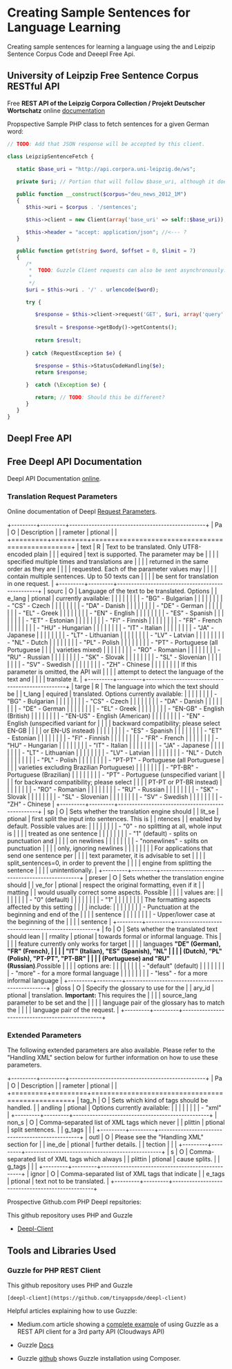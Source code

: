 <div class="container">

# Creating Sample Sentences for Language Learning

Creating sample sentences for learning a language using the and Leipzip Sentence Corpus Code and Deeepl Free Api.

## University of Leipzip Free Sentence Corpus RESTful API

Free **REST API of the Leipzig Corpora Collection / Projekt Deutscher Wortschatz** online [documentation](http://api.corpora.uni-leipzig.de/ws/swagger-ui.html)
 
Propspective Sample PHP class to fetch sentences for a given German word:

```php
// TODO: Add that JSON response will be accepted by this client.

class LeipzipSentenceFetch {
    
   static $base_uri = "http://api.corpora.uni-leipzig.de/ws";

   private $uri; // Portion that will follow $base_uri, although it does not need to be catenated to it.

   public function __construct($corpus="deu_news_2012_1M") 
   {
      $this->uri = $corpus . '/sentences'; 	   

      $this->client = new Client(array('base_uri' => self::$base_uri));

      $this->header = "accept: application/json"; //<--- ?
   }

   public function get(string $word, $offset = 0, $limit = 7)
   {
      /*
       *  TODO: Guzzle Client requests can also be sent asynchronously. This can be done, too, using 'promise' objects like C++.
       *
       */  
      $uri = $this->uri . '/' . urlencode($word);

      try {

         $response = $this->client->request('GET', $uri, array('query' => array('offset' => $offset, 'limit' => $limit)) );
      
         $result = $response->getBody()->getContents();
         
         return $result;
      
      } catch (RequestException $e) {
      
         $response = $this->StatusCodeHandling($e);
         return $response;

      }  catch (\Exception $e) { 

         return; // TODO: Should this be different?
      }
   }
}
```

## Deepl Free API

## Free Deepl API Documentation

Deepl API Documentation [online](https://www.deepl.com/docs-api).

### Translation Request Parameters

Online documentation of Deepl [Request Parameters](https://www.deepl.com/docs-api/translating-text/request/).

+---------+---------+-------------------------------------------------+
| Pa      | O       | Description                                     |
| rameter | ptional |                                                 |
+=========+=========+=================================================+
| text    | R       | Text to be translated. Only UTF8-encoded plain  |
|         | equired | text is supported. The parameter may be         |
|         |         | specified multiple times and translations are   |
|         |         | returned in the same order as they are          |
|         |         | requested. Each of the parameter values may     |
|         |         | contain multiple sentences. Up to 50 texts can  |
|         |         | be sent for translation in one request.         |
+---------+---------+-------------------------------------------------+
| sourc   | O       | Language of the text to be translated. Options  |
| e\_lang | ptional | currently available:                            |
|         |         |                                                 |
|         |         | -   \"BG\" - Bulgarian                          |
|         |         |                                                 |
|         |         | -   \"CS\" - Czech                              |
|         |         |                                                 |
|         |         | -   \"DA\" - Danish                             |
|         |         |                                                 |
|         |         | -   \"DE\" - German                             |
|         |         |                                                 |
|         |         | -   \"EL\" - Greek                              |
|         |         |                                                 |
|         |         | -   \"EN\" - English                            |
|         |         |                                                 |
|         |         | -   \"ES\" - Spanish                            |
|         |         |                                                 |
|         |         | -   \"ET\" - Estonian                           |
|         |         |                                                 |
|         |         | -   \"FI\" - Finnish                            |
|         |         |                                                 |
|         |         | -   \"FR\" - French                             |
|         |         |                                                 |
|         |         | -   \"HU\" - Hungarian                          |
|         |         |                                                 |
|         |         | -   \"IT\" - Italian                            |
|         |         |                                                 |
|         |         | -   \"JA\" - Japanese                           |
|         |         |                                                 |
|         |         | -   \"LT\" - Lithuanian                         |
|         |         |                                                 |
|         |         | -   \"LV\" - Latvian                            |
|         |         |                                                 |
|         |         | -   \"NL\" - Dutch                              |
|         |         |                                                 |
|         |         | -   \"PL\" - Polish                             |
|         |         |                                                 |
|         |         | -   \"PT\" - Portuguese (all Portuguese         |
|         |         |     varieties mixed)                            |
|         |         |                                                 |
|         |         | -   \"RO\" - Romanian                           |
|         |         |                                                 |
|         |         | -   \"RU\" - Russian                            |
|         |         |                                                 |
|         |         | -   \"SK\" - Slovak                             |
|         |         |                                                 |
|         |         | -   \"SL\" - Slovenian                          |
|         |         |                                                 |
|         |         | -   \"SV\" - Swedish                            |
|         |         |                                                 |
|         |         | -   \"ZH\" - Chinese                            |
|         |         |                                                 |
|         |         | If this parameter is omitted, the API will      |
|         |         | attempt to detect the language of the text and  |
|         |         | translate it.                                   |
+---------+---------+-------------------------------------------------+
| targe   | R       | The language into which the text should be      |
| t\_lang | equired | translated. Options currently available:        |
|         |         |                                                 |
|         |         | -   \"BG\" - Bulgarian                          |
|         |         |                                                 |
|         |         | -   \"CS\" - Czech                              |
|         |         |                                                 |
|         |         | -   \"DA\" - Danish                             |
|         |         |                                                 |
|         |         | -   \"DE\" - German                             |
|         |         |                                                 |
|         |         | -   \"EL\" - Greek                              |
|         |         |                                                 |
|         |         | -   \"EN-GB\" - English (British)               |
|         |         |                                                 |
|         |         | -   \"EN-US\" - English (American)              |
|         |         |                                                 |
|         |         | -   \"EN\" - English (unspecified variant for   |
|         |         |     backward compatibility; please select EN-GB |
|         |         |     or EN-US instead)                           |
|         |         |                                                 |
|         |         | -   \"ES\" - Spanish                            |
|         |         |                                                 |
|         |         | -   \"ET\" - Estonian                           |
|         |         |                                                 |
|         |         | -   \"FI\" - Finnish                            |
|         |         |                                                 |
|         |         | -   \"FR\" - French                             |
|         |         |                                                 |
|         |         | -   \"HU\" - Hungarian                          |
|         |         |                                                 |
|         |         | -   \"IT\" - Italian                            |
|         |         |                                                 |
|         |         | -   \"JA\" - Japanese                           |
|         |         |                                                 |
|         |         | -   \"LT\" - Lithuanian                         |
|         |         |                                                 |
|         |         | -   \"LV\" - Latvian                            |
|         |         |                                                 |
|         |         | -   \"NL\" - Dutch                              |
|         |         |                                                 |
|         |         | -   \"PL\" - Polish                             |
|         |         |                                                 |
|         |         | -   \"PT-PT\" - Portuguese (all Portuguese      |
|         |         |     varieties excluding Brazilian Portuguese)   |
|         |         |                                                 |
|         |         | -   \"PT-BR\" - Portuguese (Brazilian)          |
|         |         |                                                 |
|         |         | -   \"PT\" - Portuguese (unspecified variant    |
|         |         |     for backward compatibility; please select   |
|         |         |     PT-PT or PT-BR instead)                     |
|         |         |                                                 |
|         |         | -   \"RO\" - Romanian                           |
|         |         |                                                 |
|         |         | -   \"RU\" - Russian                            |
|         |         |                                                 |
|         |         | -   \"SK\" - Slovak                             |
|         |         |                                                 |
|         |         | -   \"SL\" - Slovenian                          |
|         |         |                                                 |
|         |         | -   \"SV\" - Swedish                            |
|         |         |                                                 |
|         |         | -   \"ZH\" - Chinese                            |
+---------+---------+-------------------------------------------------+
| sp      | O       | Sets whether the translation engine should      |
| lit\_se | ptional | first split the input into sentences. This is   |
| ntences |         | enabled by default. Possible values are:        |
|         |         |                                                 |
|         |         | -   \"0\" - no splitting at all, whole input is |
|         |         |     treated as one sentence                     |
|         |         |                                                 |
|         |         | -   \"1\" (default) - splits on punctuation and |
|         |         |     on newlines                                 |
|         |         |                                                 |
|         |         | -   \"nonewlines\" - splits on punctuation      |
|         |         |     only, ignoring newlines                     |
|         |         |                                                 |
|         |         | For applications that send one sentence per     |
|         |         | text parameter, it is advisable to set          |
|         |         | split\_sentences=0, in order to prevent the     |
|         |         | engine from splitting the sentence              |
|         |         | unintentionally.                                |
+---------+---------+-------------------------------------------------+
| preser  | O       | Sets whether the translation engine should      |
| ve\_for | ptional | respect the original formatting, even if it     |
| matting |         | would usually correct some aspects. Possible    |
|         |         | values are:                                     |
|         |         |                                                 |
|         |         | -   \"0\" (default)                             |
|         |         |                                                 |
|         |         | -   \"1\"                                       |
|         |         |                                                 |
|         |         | The formatting aspects affected by this setting |
|         |         | include:                                        |
|         |         |                                                 |
|         |         | -   Punctuation at the beginning and end of the |
|         |         |     sentence                                    |
|         |         |                                                 |
|         |         | -   Upper/lower case at the beginning of the    |
|         |         |     sentence                                    |
+---------+---------+-------------------------------------------------+
| fo      | O       | Sets whether the translated text should lean    |
| rmality | ptional | towards formal or informal language. This       |
|         |         | feature currently only works for target         |
|         |         | languages **\"DE\" (German), \"FR\" (French),   |
|         |         | \"IT\" (Italian), \"ES\" (Spanish), \"NL\"      |
|         |         | (Dutch), \"PL\" (Polish), \"PT-PT\", \"PT-BR\"  |
|         |         | (Portuguese) and \"RU\" (Russian)**.Possible    |
|         |         | options are:                                    |
|         |         |                                                 |
|         |         | -   \"default\" (default)                       |
|         |         |                                                 |
|         |         | -   \"more\" - for a more formal language       |
|         |         |                                                 |
|         |         | -   \"less\" - for a more informal language     |
+---------+---------+-------------------------------------------------+
| gloss   | O       | Specify the glossary to use for the             |
| ary\_id | ptional | translation. **Important:** This requires the   |
|         |         | source\_lang parameter to be set and the        |
|         |         | language pair of the glossary has to match the  |
|         |         | language pair of the request.                   |
+---------+---------+-------------------------------------------------+

### Extended Parameters

The following extended parameters are also available. Please refer to
the \"Handling XML\" section below for further information on how to use
these parameters.

+---------+---------+-------------------------------------------------+
| Pa      | O       | Description                                     |
| rameter | ptional |                                                 |
+=========+=========+=================================================+
| tag\_h  | O       | Sets which kind of tags should be handled.      |
| andling | ptional | Options currently available:                    |
|         |         |                                                 |
|         |         | -   \"xml\"                                     |
+---------+---------+-------------------------------------------------+
| non\_s  | O       | Comma-separated list of XML tags which never    |
| plittin | ptional | split sentences.                                |
| g\_tags |         |                                                 |
+---------+---------+-------------------------------------------------+
| outl    | O       | Please see the \"Handling XML\" section for     |
| ine\_de | ptional | further details.                                |
| tection |         |                                                 |
+---------+---------+-------------------------------------------------+
| s       | O       | Comma-separated list of XML tags which always   |
| plittin | ptional | cause splits.                                   |
| g\_tags |         |                                                 |
+---------+---------+-------------------------------------------------+
| ignor   | O       | Comma-separated list of XML tags that indicate  |
| e\_tags | ptional | text not to be translated.                      |
+---------+---------+-------------------------------------------------+

Prospective Github.com PHP Deepl repsitories:

This github repository uses PHP and Guzzle

- [Deepl-Client](https://github.com/tinyappsde/deepl-client)

## Tools and Libraries Used

### Guzzle for PHP REST Client

This github repository uses PHP and Guzzle

    [deepl-client](https://github.com/tinyappsde/deepl-client)
    
Helpful articles explaining how to use Guzzle:

- Medium.com article showing a [complete example](https://medium.com/hackernoon/creating-rest-api-in-php-using-guzzle-d6a890499b02) of using Guzzle as a REST API client for a 3rd party API (Cloudways API) 

- Guzzle [Docs](https://docs.guzzlephp.org/en/stable/index.html)

- Guzzle [github](https://github.com/guzzle/guzzle) shows Guzzle installation using Composer.

</div>
